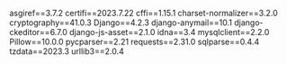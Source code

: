 asgiref==3.7.2
certifi==2023.7.22
cffi==1.15.1
charset-normalizer==3.2.0
cryptography==41.0.3
Django==4.2.3
django-anymail==10.1
django-ckeditor==6.7.0
django-js-asset==2.1.0
idna==3.4
mysqlclient==2.2.0
Pillow==10.0.0
pycparser==2.21
requests==2.31.0
sqlparse==0.4.4
tzdata==2023.3
urllib3==2.0.4
